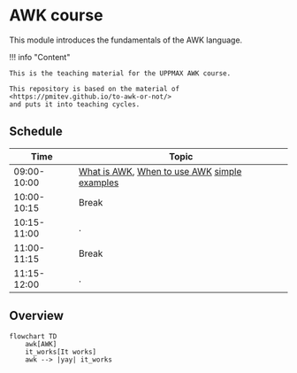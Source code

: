 # AWK course

This module introduces the fundamentals of the AWK language. 

!!! info "Content"

    This is the teaching material for the UPPMAX AWK course.

    This repository is based on the material of <https://pmitev.github.io/to-awk-or-not/>
    and puts it into teaching cycles.
    
## Schedule

Time          | Topic
--------------|-------------------------------
09:00-10:00   | [What is AWK](what_is_awk.md), [When to use AWK](when_to_use_awk.md) [simple examples](simple_examples.md)
10:00-10:15   | Break
10:15-11:00   | .
11:00-11:15   | Break
11:15-12:00   | .

## Overview

```mermaid
flowchart TD
    awk[AWK]
    it_works[It works]
    awk --> |yay| it_works
```
